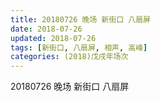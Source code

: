```yaml
---
title: 20180726 晚场 新街口 八扇屏
date: 2018-07-26
updated: 2018-07-26
tags: [新街口, 八扇屏, 相声, 高峰]
categories: (2018)戊戌年场次 
---
```

20180726 晚场 新街口 八扇屏

